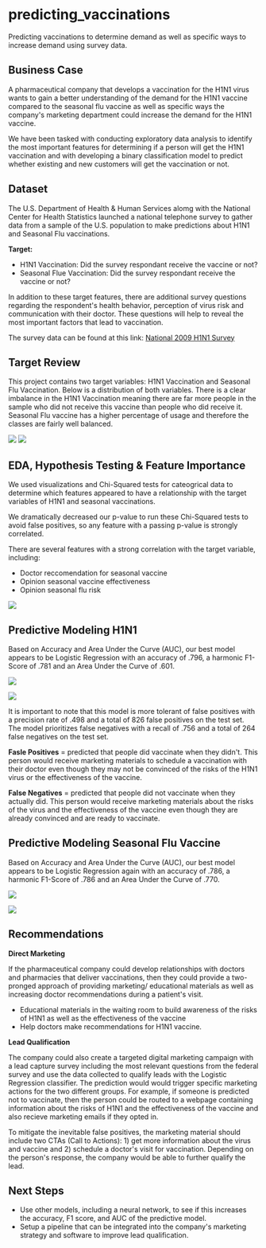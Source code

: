 # predicting_vaccinations
Predicting vaccinations to determine demand as well as specific ways to increase demand using survey data.

## Business Case

A pharmaceutical company that develops a vaccination for the H1N1 virus wants to gain a better understanding of the demand for the H1N1 vaccine compared to the seasonal flu vaccine as well as specific ways the company's marketing department could increase the demand for the H1N1 vaccine.

We have been tasked with conducting exploratory data analysis to identify the most important features for determining if a person will get the H1N1 vaccination and with developing a binary classification model to predict whether existing and new customers will get the vaccination or not.

## Dataset

The U.S. Department of Health & Human Services alomg with the National Center for Health Statistics launched a national telephone survey to gather data from a sample of the U.S. population to make predictions about H1N1 and Seasonal Flu vaccinations.

**Target:**
  * H1N1 Vaccination: Did the survey respondant receive the vaccine or not?
  * Seasonal Flue Vaccination: Did the survey respondant receive the vaccine or not?

In addition to these target features, there are additional survey questions regarding the respondent's health behavior, perception of virus risk and communication with their doctor.  These questions will help to reveal the most important factors that lead to vaccination.

The survey data can be found at this link: [National 2009 H1N1 Survey](https://www.drivendata.org/competitions/66/flu-shot-learning/page/210/)

## Target Review

This project contains two target variables: H1N1 Vaccination and Seasonal Flu Vaccination.  Below is a distribution of both variables.  There is a clear imbalance in the H1N1 Vaccination meaning there are far more people in the sample who did not receive this vaccine than people who did receive it.  Seasonal Flu vaccine has a higher percentage of usage and therefore the classes are fairly well balanced.

![](img/h1n1_imbalance_check.png) ![](img/seas_imbalance_check.png)

## EDA, Hypothesis Testing & Feature Importance

We used visualizations and Chi-Squared tests for cateogrical data to determine which features appeared to have a relationship with the target variables of H1N1 and seasonal vaccinations.

We dramatically decreased our p-value to run these Chi-Squared tests to avoid false positives, so any feature with a passing p-value is strongly correlated.

There are several features with a strong correlation with the target variable, including:
  * Doctor reccomendation for seasonal vaccine
  * Opinion seasonal vaccine effectiveness
  * Opinion seasonal flu risk
  
![](img/h1n1_feature_importance.png)
  
## Predictive Modeling H1N1

Based on Accuracy and Area Under the Curve (AUC), our best model appears to be Logistic Regression with an accuracy of .796, a harmonic F1-Score of .781 and an Area Under the Curve of .601.

![](img/logreg_confusion_matrix.png)

![](img/logreg_roc.png)

It is important to note that this model is more tolerant of false positives with a precision rate of .498 and a total of 826 false positives on the test set.  The model prioritizes false negatives with a recall of .756 and a total of 264 false negatives on the test set.

**Fasle Positives** = predicted that people did vaccinate when they didn't.  This person would receive marketing materials to schedule a vaccination with their doctor even though they may not be convinced of the risks of the H1N1 virus or the effectiveness of the vaccine.  

**False Negatives** = predicted that people did not vaccinate when they actually did.  This person would receive marketing materials about the risks of the virus and the effectiveness of the vaccine even though they are already convinced and are ready to vaccinate.

## Predictive Modeling Seasonal Flu Vaccine

Based on Accuracy and Area Under the Curve (AUC), our best model appears to be Logistic Regression again with an accuracy of .786, a harmonic F1-Score of .786 and an Area Under the Curve of .770.

![](img/confusion_seasonal.png)

![](img/roc_seasonal.png)

## Recommendations

**Direct Marketing**

If the pharmaceutical company could develop relationships with doctors and pharmacies that deliver vaccinations, then they could provide a two-pronged approach of providing marketing/ educational materials as well as increasing doctor recommendations during a patient's visit.

  * Educational materials in the waiting room to build awareness of the risks of H1N1 as well as the effectiveness of the vaccine 
  * Help doctors make recommendations for H1N1 vaccine.

**Lead Qualification**

The company could also create a targeted digital marketing campaign with a lead capture survey including the most relevant questions from the federal survey and use the data collected to qualify leads with the Logistic Regression classifier.  The prediction would would trigger specific marketing actions for the two different groups.  For example, if someone is predicted not to vaccinate, then the person could be routed to a webpage containing information about the risks of H1N1 and the effectiveness of the vaccine and also recieve marketing emails if they opted in.

To mitigate the inevitable false positives, the marketing material should include two CTAs (Call to Actions): 1) get more information about the virus and vaccine and 2) schedule a doctor's visit for vaccination.  Depending on the person's response, the company would be able to further qualify the lead.

## Next Steps

  * Use other models, including a neural network, to see if this increases the accuracy, F1 score, and AUC of the predictive model.
  * Setup a pipeline that can be integrated into the company's marketing strategy and software to improve lead qualification.
  
